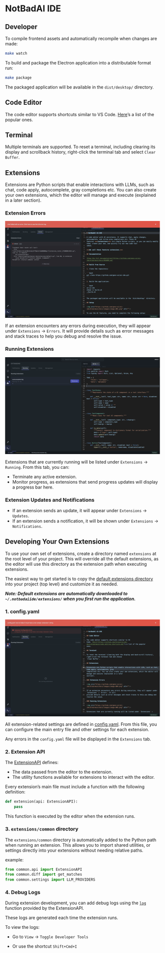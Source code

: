 # NotBadAI IDE

## Developer

To compile frontend assets and automatically recompile when changes are made:

```bash
make watch
```

To build and package the Electron application into a distributable format run:

```bash
make package
```

The packaged application will be available in the `dist/desktop/` directory.

## Code Editor

The code editor supports shortcuts similar to VS
Code. [Here](https://github.com/notbadai/ide/blob/main/docs/shortcuts.md)’s a list of the popular
ones.

## Terminal

Multiple terminals are supported. To reset a terminal, including clearing its display and scrollback history, right-click the terminal tab and select `Clear Buffer`.

## Extensions

Extensions are Python scripts that enable interactions with LLMs, such as chat, code apply, autocomplete, gray
completions etc. You can also create your own extensions, which the editor will manage and execute (explained in a later
section).

### Extension Errors

<img src="https://github.com/notbadai/ide/blob/main/docs/images/image.004.png" alt=""/>

If an extension encounters any errors during execution, they will appear under `Extensions` → `Errors`. It will
provide details such as error messages and stack traces to help you debug and resolve the issue.

### Running Extensions

<img src="https://github.com/notbadai/ide/blob/main/docs/images/image.005.png" alt=""/>

Extensions that are currently running will be listed under `Extensions` → `Running`.
From this tab, you can:

- Terminate any active extension.
- Monitor progress, as extensions that send progress updates will display a progress bar here.

### Extension Updates and Notifications

- If an extension sends an update, it will appear under `Extensions` → `Updates`.
- If an extension sends a notification, it will be shown under `Extensions` → `Notifications`.

## Developing Your Own Extensions

To use your own set of extensions, create a directory named `extensions` at the root level of your project.
This will override all the default extensions, as the editor will use this directory as the extension path when
executing extensions.

The easiest way to get started is to copy
the [default extensions directory](https://github.com/hnipun/extensions/tree/main) into your project (top level) and
customize it as needed.

***Note: Default extensions are automatically downloaded to `~/.notbadaiide/extensions/` when you first run the application.***

### 1. config.yaml

<img src="https://github.com/notbadai/ide/blob/main/docs/images/image.006.png" alt=""/>

All extension-related settings are defined in [config.yaml](https://github.com/hnipun/extensions/blob/main/config.yaml).
From this file, you can configure the main entry file and other settings for each extension.

Any errors in the `config.yaml` file will be displayed in the `Extensions` tab.

### 2. Extension API

The [ExtensionAPI](https://github.com/hnipun/extensions/blob/main/common/api.py)
defines:

- The data passed from the editor to the extension.
- The utility functions available for extensions to interact with the editor.

Every extension’s main file must include a function with the following definition:

```python
def extension(api: ExtensionAPI):
    pass
``` 

This function is executed by the editor when the extension runs.

### 3. `extensions/common` directory

The `extensions/common` directory is automatically added to the Python path when running an extension.
This allows you to import shared utilities, or settings directly into your extensions without needing relative
paths.

example:

```python
from common.api import ExtensionAPI
from common.diff import get_matches
from common.settings import LLM_PROVIDERS
```

### 4. Debug Logs

During extension development, you can add debug logs using the [
`log`](https://github.com/hnipun/extensions/blob/32a86209fb968d1b157d72ef73e43d2a95452523/common/api.py#L234)  function
provided by the ExtensionAPI.

These logs are generated each time the extension runs.

To view the logs:

- Go to `View` → `Toggle Developer Tools`

- Or use the shortcut `Shift+Cmd+I` 
